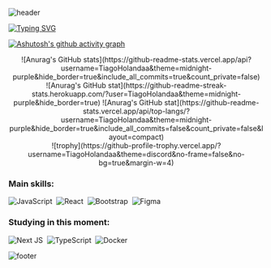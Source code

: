 ![header](https://capsule-render.vercel.app/api?type=waving&color=7700FF&height=120&section=header)

[![Typing SVG](https://readme-typing-svg.herokuapp.com/?color=9745F5FF&size=35&center=true&vCenter=true&width=1000&lines=HELLO,+My+name+is+Tiago+Holanda;I'm+19+years+old;I'm+from+Brazil;Studying+Systems+Analysis+and+Development;Be+Welcome!+:%29)](https://git.io/typing-svg)

[![Ashutosh's github activity graph](https://github-readme-activity-graph.vercel.app/graph?username=tiagoholandaa&bg_color=000&color=9745F5FF&line=9745F5FF&point=fff&area=true&hide_border=true)](https://github.com/ashutosh00710/github-readme-activity-graph)

<div align="center">
  ![Anurag's GitHub stats](https://github-readme-stats.vercel.app/api?username=TiagoHolandaa&theme=midnight-purple&hide_border=true&include_all_commits=true&count_private=false)</br>
![Anurag's GitHub stat](https://github-readme-streak-stats.herokuapp.com/?user=TiagoHolandaa&theme=midnight-purple&hide_border=true)
  ![Anurag's GitHub stat](https://github-readme-stats.vercel.app/api/top-langs/?username=TiagoHolandaa&theme=midnight-purple&hide_border=true&include_all_commits=false&count_private=false&layout=compact)</br>
  ![trophy](https://github-profile-trophy.vercel.app/?username=TiagoHolandaa&theme=discord&no-frame=false&no-bg=true&margin-w=4)
</div>

### Main skills:

![JavaScript](https://img.shields.io/badge/javascript-%23323330.svg?style=for-the-badge&logo=javascript&logoColor=%23F7DF1E)&nbsp;
![React](https://img.shields.io/badge/react-%2320232a.svg?style=for-the-badge&logo=react&logoColor=%2361DAFB)&nbsp;
![Bootstrap](https://img.shields.io/badge/bootstrap-%238511FA.svg?style=for-the-badge&logo=bootstrap&logoColor=white)&nbsp;
![Figma](https://img.shields.io/badge/figma-%23F24E1E.svg?style=for-the-badge&logo=figma&logoColor=white)&nbsp;

### Studying in this moment:

![Next JS](https://img.shields.io/badge/Next-black?style=for-the-badge&logo=next.js&logoColor=white)&nbsp;
![TypeScript](https://img.shields.io/badge/typescript-%23007ACC.svg?style=for-the-badge&logo=typescript&logoColor=white)&nbsp;
![Docker](https://img.shields.io/badge/docker-%230db7ed.svg?style=for-the-badge&logo=docker&logoColor=white)&nbsp;

![footer](https://capsule-render.vercel.app/api?type=waving&color=7700FF&height=120&section=footer)
